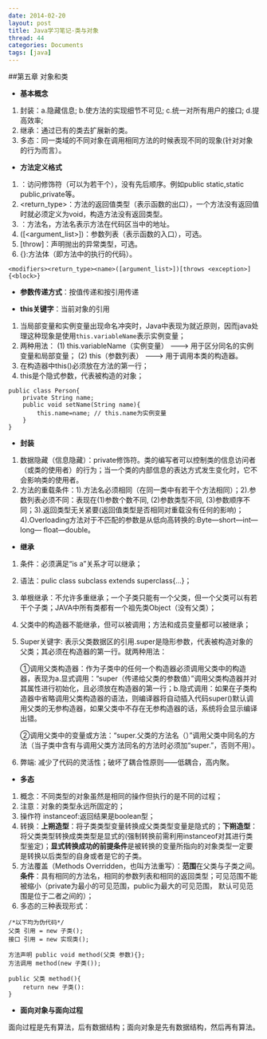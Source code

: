 ```yaml
---
date: 2014-02-20
layout: post
title: Java学习笔记-类与对象
thread: 44
categories: Documents
tags: [java]
---
```


##第五章 对象和类

* **基本概念**

 1. 封装：a.隐藏信息; b.使方法的实现细节不可见; c.统一对所有用户的接口; d.提高效率;
 2. 继承：通过已有的类去扩展新的类。
 3. 多态：同一类域的不同对象在调用相同方法的时候表现不同的现象(针对对象的行为而言）。
    
     
* **方法定义格式**

 1. <modifiers>：访问修饰符（可以为若干个），没有先后顺序。例如public static,static public,private等。
 2. <return_type>：方法的返回值类型（表示函数的出口），一个方法没有返回值时就必须定义为void，构造方法没有返回类型。
 3. <name>：方法名，方法名表示方法在代码区当中的地址。
 4. ([<argument_list>])：参数列表（表示函数的入口），可选。
 5. [throw<exception>]：声明抛出的异常类型，可选。
 6. {<block>}:方法体（即方法中的执行的代码）。
     
```
<modifiers><return_type><name>([argument_list>])[throws <exception>]{<block>}
```
    
    
* **参数传递方式**：按值传递和按引用传递
    
    
* **this关键字**：当前对象的引用
    
 1. 当局部变量和实例变量出现命名冲突时，Java中表现为就近原则，因而java处理这种现象是使用`this.variableName`表示实例变量；
 2. 两种用法：
(1) this.variableName（实例变量） ---> 用于区分同名的实例变量和局部变量；
(2) this（参数列表） ---> 用于调用本类的构造器。
 3. 在构造器中this()必须放在方法的第一行；
 4. this是个隐式参数，代表被构造的对象；

```
public class Person{
    private String name;
    public void setName(String name){
        this.name=name; // this.name为实例变量
    }
}
```
    
    
* **封装**
    
 1. 数据隐藏（信息隐藏）：private修饰符。类的编写者可以控制类的信息访问者（或类的使用者）的行为；当一个类的内部信息的表达方式发生变化时，它不会影响类的使用者。
 2. 方法的重载条件：1).方法名必须相同（在同一类中有若干个方法相同）；2).参数列表必须不同：表现在(1)参数个数不同, (2)参数类型不同, (3)参数顺序不同；3).返回类型无关紧要(返回值类型是否相同对重载没有任何的影响)；4).Overloading方法对于不匹配的参数是从低向高转换的:Byte—short—int—long—
float—double。
    
* **继承**
    
    
1. 条件：必须满足“is a”关系才可以继承；
2. 语法：pulic class subclass extends superclass{...}；
3. 单根继承：不允许多重继承；一个子类只能有一个父类，但一个父类可以有若干个子类；JAVA中所有类都有一个祖先类Object（没有父类）；
4. 父类中的构造器不能继承，但可以被调用；方法和成员变量都可以被继承；
5. Super关键字: 表示父类数据区的引用.super是隐形参数，代表被构造对象的父类；其必须在构造器的第一行。就两种用法：

     ①调用父类构造器：作为子类中的任何一个构造器必须调用父类中的构造器，表现为a.显式调用：“super（传递给父类的参数值）”调用父类构造器并对其属性进行初始化，且必须放在构造器的第一行；b.隐式调用：如果在子类构造器中省略调用父类构造器的语法，则编译器将自动插入代码super()默认调用父类的无参构造器，如果父类中不存在无参构造器的话，系统将会显示编译出错。
     
      ②调用父类中的变量或方法：“super.父类的方法名（）”调用父类中同名的方法（当子类中含有与调用父类方法同名的方法时必须加“super.”，否则不用）。
6. 弊端: 减少了代码的灵活性；破坏了耦合性原则——低耦合，高内聚。

* **多态**

1. 概念：不同类型的对象虽然是相同的操作但执行的是不同的过程；
2. 注意：对象的类型永远所固定的；
3. 操作符 instanceof:返回结果是boolean型；
4. 转换：**上朔造型**：将子类类型变量转换成父类类型变量是隐式的；**下朔造型**：将父类类型转换成类类型是显式的(强制转换前需利用instanceof对其进行类型鉴定)；**显式转换成功的前提条件**是被转换的变量所指向的对象类型一定要是转换以后类型的自身或者是它的子类。
5. 方法覆盖（Methods Overridden，也叫方法重写）：**范围**在父类与子类之间。**条件**：具有相同的方法名，相同的参数列表和相同的返回类型；可见范围不能被缩小（private为最小的可见范围，public为最大的可见范围，
默认可见范围是位于二者之间的）；
6. 多态的三种表现形式：

```
/*以下均为伪代码*/
父类 引用 = new 子类();
接口 引用 = new 实现类();

方法声明 public void method(父类 参数){};
方法调用 method(new 子类());

public 父类 method(){
    return new 子类():
}
```

* **面向对象与面向过程**

面向过程是先有算法，后有数据结构；面向对象是先有数据结构，然后再有算法。